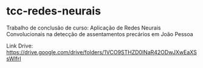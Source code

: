 # tcc-redes-neurais
Trabalho de conclusão de curso: Aplicação de Redes Neurais Convolucionais na detecção de assentamentos precários em João Pessoa

Link Drive: https://drive.google.com/drive/folders/1VCO9STHZD0lNaR42ODwJXwEaXSsWlfrI
